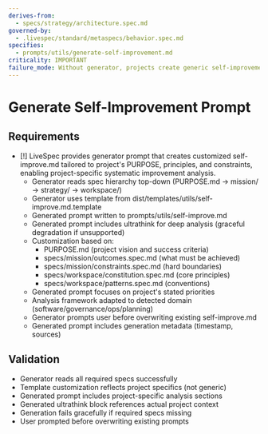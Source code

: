 ```yaml
---
derives-from:
  - specs/strategy/architecture.spec.md
governed-by:
  - .livespec/standard/metaspecs/behavior.spec.md
specifies:
  - prompts/utils/generate-self-improvement.md
criticality: IMPORTANT
failure_mode: Without generator, projects create generic self-improvement prompts that don't adapt to project specifics
---
```


# Generate Self-Improvement Prompt

## Requirements
- [!] LiveSpec provides generator prompt that creates customized self-improve.md tailored to project's PURPOSE, principles, and constraints, enabling project-specific systematic improvement analysis.
  - Generator reads spec hierarchy top-down (PURPOSE.md → mission/ → strategy/ → workspace/)
  - Generator uses template from dist/templates/utils/self-improve.md.template
  - Generated prompt written to prompts/utils/self-improve.md
  - Generated prompt includes ultrathink for deep analysis (graceful degradation if unsupported)
  - Customization based on:
    - PURPOSE.md (project vision and success criteria)
    - specs/mission/outcomes.spec.md (what must be achieved)
    - specs/mission/constraints.spec.md (hard boundaries)
    - specs/workspace/constitution.spec.md (core principles)
    - specs/workspace/patterns.spec.md (conventions)
  - Generated prompt focuses on project's stated priorities
  - Analysis framework adapted to detected domain (software/governance/ops/planning)
  - Generator prompts user before overwriting existing self-improve.md
  - Generated prompt includes generation metadata (timestamp, sources)

## Validation
- Generator reads all required specs successfully
- Template customization reflects project specifics (not generic)
- Generated prompt includes project-specific analysis sections
- Generated ultrathink block references actual project context
- Generation fails gracefully if required specs missing
- User prompted before overwriting existing prompts
